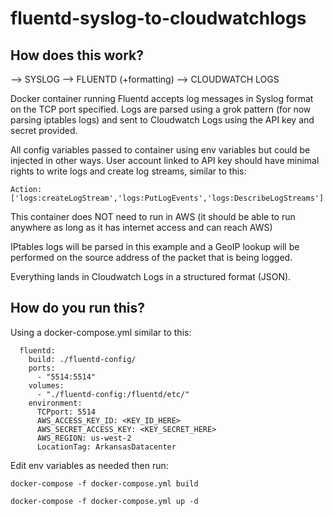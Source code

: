 # fluentd-syslog-to-cloudwatchlogs

## How does this work?


--> SYSLOG --> FLUENTD (+formatting) --> CLOUDWATCH LOGS

Docker container running Fluentd accepts log messages in Syslog format on the TCP port
specified. Logs are parsed using a grok pattern (for now parsing iptables logs) and 
sent to Cloudwatch Logs using the API key and secret provided.

All config variables passed to container using env variables but could be injected in 
other ways. User account linked to API key should have minimal rights to write logs
and create log streams, similar to this:

`Action: ['logs:createLogStream','logs:PutLogEvents','logs:DescribeLogStreams']`

This container does NOT need to run in AWS (it should be able to run anywhere as long
as it has internet access and can reach AWS)

IPtables logs will be parsed in this example and a GeoIP lookup will be performed
on the source address of the packet that is being logged.

Everything lands in Cloudwatch Logs in a structured format (JSON).

## How do you run this?

Using a docker-compose.yml similar to this:
```
  fluentd:
    build: ./fluentd-config/
    ports:
      - "5514:5514"
    volumes:
      - "./fluentd-config:/fluentd/etc/"
    environment:
      TCPport: 5514
      AWS_ACCESS_KEY_ID: <KEY_ID_HERE>
      AWS_SECRET_ACCESS_KEY: <KEY_SECRET_HERE>
      AWS_REGION: us-west-2
      LocationTag: ArkansasDatacenter
```


Edit env variables as needed then run:

```docker-compose -f docker-compose.yml build```

```docker-compose -f docker-compose.yml up -d```


